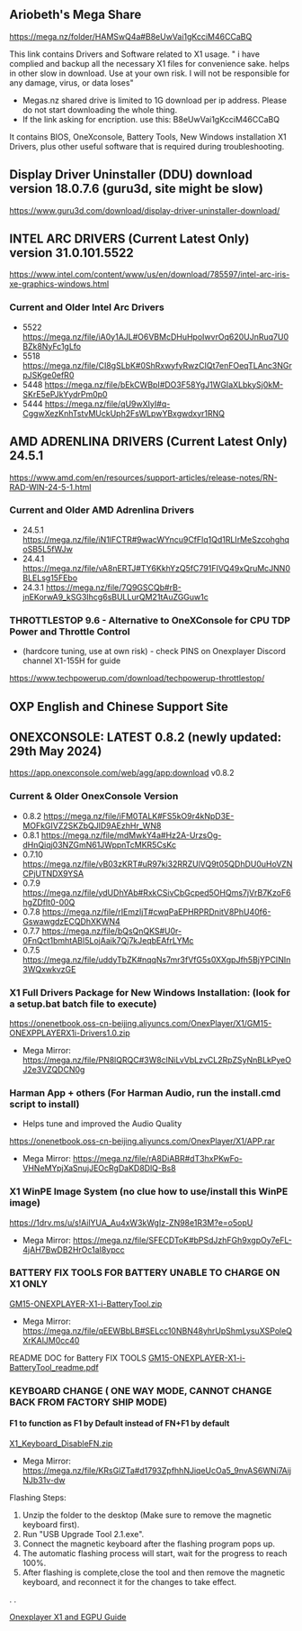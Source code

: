 
## Ariobeth's Mega Share

https://mega.nz/folder/HAMSwQ4a#B8eUwVai1gKcciM46CCaBQ

This link contains Drivers and Software related to X1 usage.
" i have complied and backup all the necessary X1 files for convenience sake. helps in other slow in download. Use at your own risk. I will not be responsible for any damage, virus, or data loses"

- Megas.nz shared drive is limited to 1G download per ip address. Please do not start downloading the whole thing.
- If the link asking for encription. use this:  B8eUwVai1gKcciM46CCaBQ

It contains BIOS, OneXconsole, Battery Tools, New Windows installation X1 Drivers, plus other useful software that is required during troubleshooting.

## Display Driver Uninstaller (DDU) download version 18.0.7.6 (guru3d, site might be slow)
https://www.guru3d.com/download/display-driver-uninstaller-download/

## INTEL ARC DRIVERS (Current Latest Only) version 31.0.101.5522
https://www.intel.com/content/www/us/en/download/785597/intel-arc-iris-xe-graphics-windows.html

### Current and Older Intel Arc Drivers
- 5522  https://mega.nz/file/iA0y1AJL#O6VBMcDHuHpoIwvrOq620UJnRuq7U0BZk8NyFc1gLfo
- 5518  https://mega.nz/file/CI8gSLbK#0ShRxwyfyRwzCIQt7enFOeqTLAnc3NGrpJSKge0efR0
- 5448  https://mega.nz/file/bEkCWBpI#DO3F58YgJ1WGIaXLbkySj0kM-SKrE5ePJkYydrPm0p0
- 5444  https://mega.nz/file/qU9wXIyI#q-CggwXezKnhTstvMUckUph2FsWLpwYBxgwdxyr1RNQ

## AMD ADRENLINA DRIVERS (Current Latest Only) 24.5.1
https://www.amd.com/en/resources/support-articles/release-notes/RN-RAD-WIN-24-5-1.html

### Current and Older AMD Adrenlina Drivers
- 24.5.1  https://mega.nz/file/iN1lFCTR#9wacWYncu9CfFlq1Qd1RLIrMeSzcohghqoSB5L5fWJw
- 24.4.1  https://mega.nz/file/vA8nERTJ#TY6KkhYzQ5fC791FIVQ49xQruMcJNN0BLELsg15FEbo
- 24.3.1  https://mega.nz/file/7Q9GSCQb#rB-jnEKorwA9_kSG3Ihcg6sBULLurQM21tAuZGGuw1c

### THROTTLESTOP 9.6 - Alternative to OneXConsole for CPU TDP Power and Throttle Control
- (hardcore tuning, use at own risk) - check PINS on Onexplayer Discord channel X1-155H for guide

https://www.techpowerup.com/download/techpowerup-throttlestop/

## OXP English and Chinese Support Site

## ONEXCONSOLE: LATEST 0.8.2 (newly updated: 29th May 2024) 
https://app.onexconsole.com/web/agg/app:download
v0.8.2

### Current & Older OnexConsole Version
- 0.8.2  https://mega.nz/file/iFM0TALK#FS5kO9r4kNpD3E-MOFkGIVZ2SKZbQJlD9AEzhHr_WN8
- 0.8.1  https://mega.nz/file/mdMwkY4a#Hz2A-UrzsOg-dHnQiqj03NZGmN61JWppnTcMKR5CsKc
- 0.7.10 https://mega.nz/file/vB03zKRT#uR97ki32RRZUlVQ9t05QDhDU0uHoVZNCPjUTNDX9YSA
- 0.7.9  https://mega.nz/file/ydUDhYAb#RxkCSivCbGcped5OHQms7jVrB7KzoF6hgZDflt0-00Q
- 0.7.8  https://mega.nz/file/rIEmzIjT#cwqPaEPHRPRDnitV8PhU40f6-GswawgdzECQDhXKWN4
- 0.7.7  https://mega.nz/file/bQsQnQKS#U0r-0FnQct1bmhtABI5LojAaik7Qj7kJeqbEAfrLYMc
- 0.7.5  https://mega.nz/file/uddyTbZK#nqqNs7mr3fVfG5s0XXgpJfh5BjYPCINIn3WQxwkvzGE

### X1 Full Drivers Package for New Windows Installation: (look for a setup.bat batch file to execute)
https://onenetbook.oss-cn-beijing.aliyuncs.com/OnexPlayer/X1/GM15-ONEXPPLAYERX1i-Drivers1.0.zip
- Mega Mirror: https://mega.nz/file/PN8lQRQC#3W8clNiLvVbLzvCL2RpZSyNnBLkPyeOJ2e3VZQDCN0g

### Harman App + others (For Harman Audio, run the install.cmd script to install)
- Helps tune and improved the Audio Quality

https://onenetbook.oss-cn-beijing.aliyuncs.com/OnexPlayer/X1/APP.rar

- Mega Mirror: https://mega.nz/file/rA8DiABR#dT3hxPKwFo-VHNeMYpjXaSnujJEOcRgDaKD8DlQ-Bs8

### X1 WinPE Image System (no clue how to use/install this WinPE image)
https://1drv.ms/u/s!AilYUA_Au4xW3kWgIz-ZN98e1R3M?e=o5opU
- Mega Mirror: https://mega.nz/file/SFECDToK#bPSdJzhFGh9xgpOy7eFL-4jAH7BwDB2HrOc1aI8ypcc

### BATTERY FIX TOOLS FOR BATTERY UNABLE TO CHARGE ON X1 ONLY
[GM15-ONEXPLAYER-X1-i-BatteryTool.zip](https://github.com/davidteosk/Onexplayer-X1-EGPU-Guide/files/15210218/GM15-ONEXPLAYER-X1-i-BatteryTool.zip)
- Mega Mirror: https://mega.nz/file/qEEWBbLB#SELcc10NBN48yhrUpShmLysuXSPoleQXrKAlJM0cc40

README DOC for Battery FIX TOOLS
[GM15-ONEXPLAYER-X1-i-BatteryTool_readme.pdf](https://github.com/davidteosk/Onexplayer-X1-EGPU-Guide/files/15210280/GM15-ONEXPLAYER-X1-i-BatteryTool_readme.pdf)

### KEYBOARD CHANGE ( ONE WAY MODE, CANNOT CHANGE BACK FROM FACTORY SHIP MODE)
#### F1 to function as F1 by Default instead of FN+F1 by default
[X1_Keyboard_DisableFN.zip](https://github.com/davidteosk/Onexplayer-X1-EGPU-Guide/files/15210244/X1_Keyboard_DisableFN.zip)
- Mega Mirror: https://mega.nz/file/KRsGlZTa#d1793ZpfhhNJiqeUcOa5_9nvAS6WNi7AijNJb31v-dw

Flashing Steps:
1. Unzip the folder to the desktop (Make sure to remove the magnetic keyboard first).
2. Run "USB Upgrade Tool 2.1.exe".
3. Connect the magnetic keyboard after the flashing program pops up.
4. The automatic flashing process will start, wait for the progress to reach 100%.
5. After flashing is complete,close the tool and then remove the magnetic keyboard, and reconnect it for the changes to take effect.

.
.

[Onexplayer X1 and EGPU Guide](../main/README.md)
